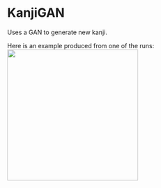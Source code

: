 # KanjiGAN
Uses a GAN to generate new kanji.

Here is an example produced from one of the runs:
<img src="https://media3.giphy.com/media/GyhyD5pAt4I9E6M5ok/giphy.gif" width="300">
